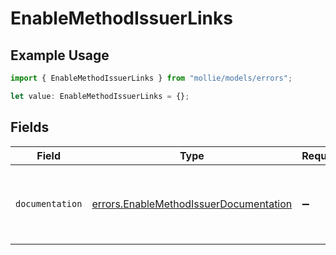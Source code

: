 # EnableMethodIssuerLinks

## Example Usage

```typescript
import { EnableMethodIssuerLinks } from "mollie/models/errors";

let value: EnableMethodIssuerLinks = {};
```

## Fields

| Field                                                                                            | Type                                                                                             | Required                                                                                         | Description                                                                                      |
| ------------------------------------------------------------------------------------------------ | ------------------------------------------------------------------------------------------------ | ------------------------------------------------------------------------------------------------ | ------------------------------------------------------------------------------------------------ |
| `documentation`                                                                                  | [errors.EnableMethodIssuerDocumentation](../../models/errors/enablemethodissuerdocumentation.md) | :heavy_minus_sign:                                                                               | The URL to the generic Mollie API error handling guide.                                          |
